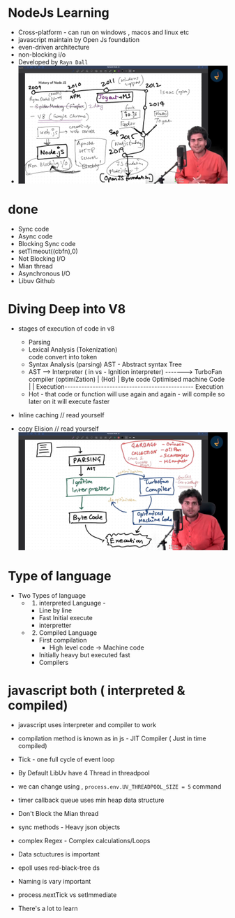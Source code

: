 # NodeJs Learning 
  
  - Cross-platform - can run on windows , macos and linux etc
  - javascript maintain by Open Js foundation
  - even-driven architecture
  - non-blocking i/o
  - Developed by `Rayn Dall`
  - ![History](image.png)


# done 
 - Sync code
 - Async code 
 - Blocking Sync code 
 - setTimeout((cbfn),0)
 - Not Blocking I/O
 - Mian thread
 - Asynchronous I/O
 - Libuv Github

# Diving Deep into V8 
 - stages of execution of code in v8
   - Parsing
   - Lexical Analysis (Tokenization)  
     code convert into token
   - Syntax Analysis (parsing)
     AST - Abstract syntax Tree
   - AST --> Interpreter ( in vs - Ignition interpreter) -------> TurboFan compiler    (optimiZation)
                |                                         (Hot)        |
             Byte code                                           Optimised machine Code                  
                |                                                      | 
            Execution---------------------------------------------- Execution           
    * Hot - that code or function will use again and again 
          - will compile so later on it will execute faster 

  - Inline caching // read yourself
  - copy Elision // read yourself
   ![working](V8.png)
# Type of language
 - Two Types of language
   - 1. interpreted Language - 
     - Line by line
     - Fast Initial execute
     - interpretter
   - 2.  Compiled Language
     - First compilation 
        - High level code  -> Machine code
     - Initially heavy but executed fast
     - Compilers

# javascript both ( interpreted & compiled)
 - javascript uses interpreter and compiler to work
 - compilation method is known as in js - JIT Compiler ( Just in time compiled)

- Tick - one full cycle of event loop
- By Default LibUv have 4 Thread in threadpool
- we can change using , ```process.env.UV_THREADPOOL_SIZE = 5``` command
- timer callback queue uses min heap data structure

- Don't Block the Mian thread
 - sync methods - Heavy json objects
 - complex Regex - Complex calculations/Loops
- Data sctuctures is important 
 - epoll uses red-black-tree ds
- Naming is vary important
 - process.nextTick vs setImmediate
- There's a lot to learn


